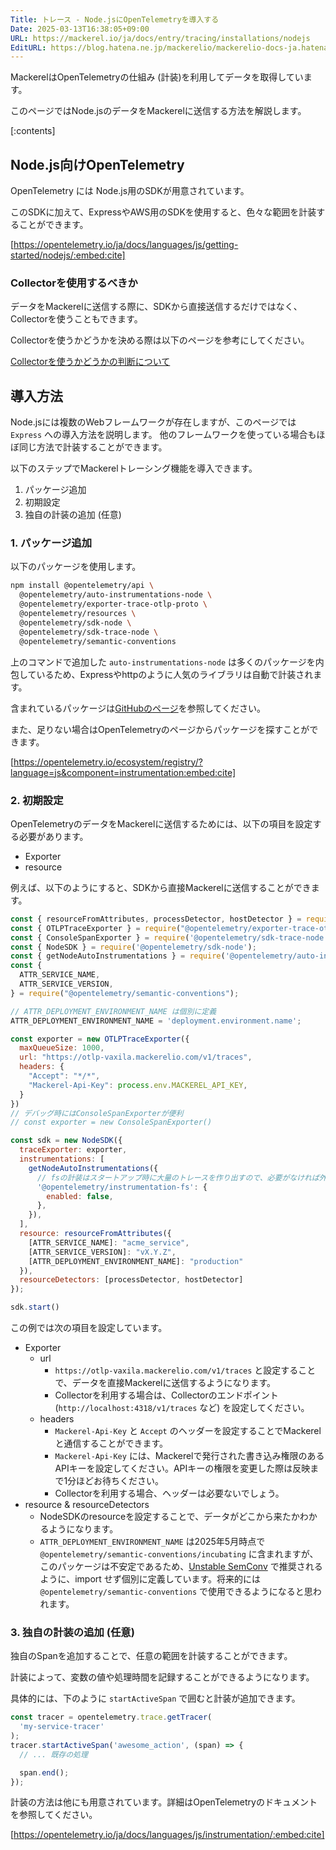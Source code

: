 ```yaml
---
Title: トレース - Node.jsにOpenTelemetryを導入する
Date: 2025-03-13T16:38:05+09:00
URL: https://mackerel.io/ja/docs/entry/tracing/installations/nodejs
EditURL: https://blog.hatena.ne.jp/mackerelio/mackerelio-docs-ja.hatenablog.mackerel.io/atom/entry/6802418398333960594
---
```


MackerelはOpenTelemetryの仕組み (計装)を利用してデータを取得しています。

このページではNode.jsのデータをMackerelに送信する方法を解説します。

[:contents]

## Node.js向けOpenTelemetry

OpenTelemetry には Node.js用のSDKが用意されています。

このSDKに加えて、ExpressやAWS用のSDKを使用すると、色々な範囲を計装することができます。

[https://opentelemetry.io/ja/docs/languages/js/getting-started/nodejs/:embed:cite]

### Collectorを使用するべきか

データをMackerelに送信する際に、SDKから直接送信するだけではなく、Collectorを使うこともできます。

Collectorを使うかどうかを決める際は以下のページを参考にしてください。

[Collectorを使うかどうかの判断について](https://mackerel.io/ja/docs/entry/tracing/guide/what-is-opentelemetry#using-collector-or-not)

## 導入方法

Node.jsには複数のWebフレームワークが存在しますが、このページでは `Express` への導入方法を説明します。 他のフレームワークを使っている場合もほぼ同じ方法で計装することができます。

以下のステップでMackerelトレーシング機能を導入できます。

1. パッケージ追加
2. 初期設定
3. 独自の計装の追加 (任意)

### 1. パッケージ追加

以下のパッケージを使用します。

```bash
npm install @opentelemetry/api \
  @opentelemetry/auto-instrumentations-node \
  @opentelemetry/exporter-trace-otlp-proto \
  @opentelemetry/resources \
  @opentelemetry/sdk-node \
  @opentelemetry/sdk-trace-node \
  @opentelemetry/semantic-conventions
```

上のコマンドで追加した `auto-instrumentations-node` は多くのパッケージを内包しているため、Expressやhttpのように人気のライブラリは自動で計装されます。

含まれているパッケージは[GitHubのページ](https://github.com/open-telemetry/opentelemetry-js-contrib/tree/main/packages/auto-instrumentations-node#supported-instrumentations)を参照してください。

また、足りない場合はOpenTelemetryのページからパッケージを探すことができます。

[https://opentelemetry.io/ecosystem/registry/?language=js&component=instrumentation:embed:cite]

### 2. 初期設定

OpenTelemetryのデータをMackerelに送信するためには、以下の項目を設定する必要があります。

* Exporter
* resource

例えば、以下のようにすると、SDKから直接Mackerelに送信することができます。

```javascript
const { resourceFromAttributes, processDetector, hostDetector } = require('@opentelemetry/resources');
const { OTLPTraceExporter } = require("@opentelemetry/exporter-trace-otlp-proto");
const { ConsoleSpanExporter } = require('@opentelemetry/sdk-trace-node');
const { NodeSDK } = require('@opentelemetry/sdk-node');
const { getNodeAutoInstrumentations } = require('@opentelemetry/auto-instrumentations-node');
const {
  ATTR_SERVICE_NAME,
  ATTR_SERVICE_VERSION,
} = require("@opentelemetry/semantic-conventions");

// ATTR_DEPLOYMENT_ENVIRONMENT_NAME は個別に定義
ATTR_DEPLOYMENT_ENVIRONMENT_NAME = 'deployment.environment.name';

const exporter = new OTLPTraceExporter({
  maxQueueSize: 1000,
  url: "https://otlp-vaxila.mackerelio.com/v1/traces",
  headers: {
    "Accept": "*/*",
    "Mackerel-Api-Key": process.env.MACKEREL_API_KEY,
  }
})
// デバッグ時にはConsoleSpanExporterが便利
// const exporter = new ConsoleSpanExporter()

const sdk = new NodeSDK({
  traceExporter: exporter,
  instrumentations: [
    getNodeAutoInstrumentations({
      // fsの計装はスタートアップ時に大量のトレースを作り出すので、必要がなければ外したほうが便利です。
      '@opentelemetry/instrumentation-fs': {
        enabled: false,
      },
    }),
  ],
  resource: resourceFromAttributes({
    [ATTR_SERVICE_NAME]: "acme_service",
    [ATTR_SERVICE_VERSION]: "vX.Y.Z",
    [ATTR_DEPLOYMENT_ENVIRONMENT_NAME]: "production"
  }),
  resourceDetectors: [processDetector, hostDetector]
});

sdk.start()
```

この例では次の項目を設定しています。

* Exporter
  * url
    * `https://otlp-vaxila.mackerelio.com/v1/traces` と設定することで、データを直接Mackerelに送信するようになります。
    * Collectorを利用する場合は、Collectorのエンドポイント (`http://localhost:4318/v1/traces` など) を設定してください。
  * headers
    * `Mackerel-Api-Key` と `Accept` のヘッダーを設定することでMackerelと通信することができます。
    * `Mackerel-Api-Key` には、Mackerelで発行された書き込み権限のあるAPIキーを設定してください。APIキーの権限を変更した際は反映まで1分ほどお待ちください。
    * Collectorを利用する場合、ヘッダーは必要ないでしょう。
* resource & resourceDetectors
  * NodeSDKのresourceを設定することで、データがどこから来たかわかるようになります。
  * `ATTR_DEPLOYMENT_ENVIRONMENT_NAME` は2025年5月時点で `@opentelemetry/semantic-conventions/incubating` に含まれますが、このパッケージは不安定であるため、[Unstable SemConv](https://www.npmjs.com/package/@opentelemetry/semantic-conventions#unstable-semconv) で推奨されるように、import せず個別に定義しています。将来的には `@opentelemetry/semantic-conventions` で使用できるようになると思われます。

### 3. 独自の計装の追加 (任意)

独自のSpanを追加することで、任意の範囲を計装することができます。

計装によって、変数の値や処理時間を記録することができるようになります。

具体的には、下のように `startActiveSpan` で囲むと計装が追加できます。

```javascript
const tracer = opentelemetry.trace.getTracer(
  'my-service-tracer'
);
tracer.startActiveSpan('awesome_action', (span) => {
  // ... 既存の処理

  span.end();
});
```

計装の方法は他にも用意されています。詳細はOpenTelemetryのドキュメントを参照してください。

[https://opentelemetry.io/ja/docs/languages/js/instrumentation/:embed:cite]
